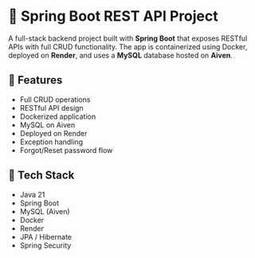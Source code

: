 # 💼 Spring Boot REST API Project

A full-stack backend project built with **Spring Boot** that exposes RESTful APIs with full CRUD functionality. The app is containerized using Docker, deployed on **Render**, and uses a **MySQL** database hosted on **Aiven**.

## 🚀 Features

- Full CRUD operations
- RESTful API design
- Dockerized application
- MySQL on Aiven
- Deployed on Render
- Exception handling
- Forgot/Reset password flow

## 🔧 Tech Stack

- Java 21
- Spring Boot
- MySQL (Aiven)
- Docker
- Render
- JPA / Hibernate
- Spring Security
